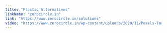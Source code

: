 ```yaml
---
title: "Plastic Alternatives"
linkName: "zerocircle.in"
link: "https://www.zerocircle.in/solutions"
video: "https://www.zerocircle.in/wp-content/uploads/2020/11/Pexels-Taryn-Elliott-5548297-11.mp4"
---
```

